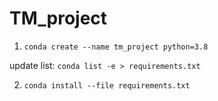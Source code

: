 # TM_project

1. `conda create --name tm_project python=3.8`

update list: `conda list -e > requirements.txt`

2. `conda install --file requirements.txt`
